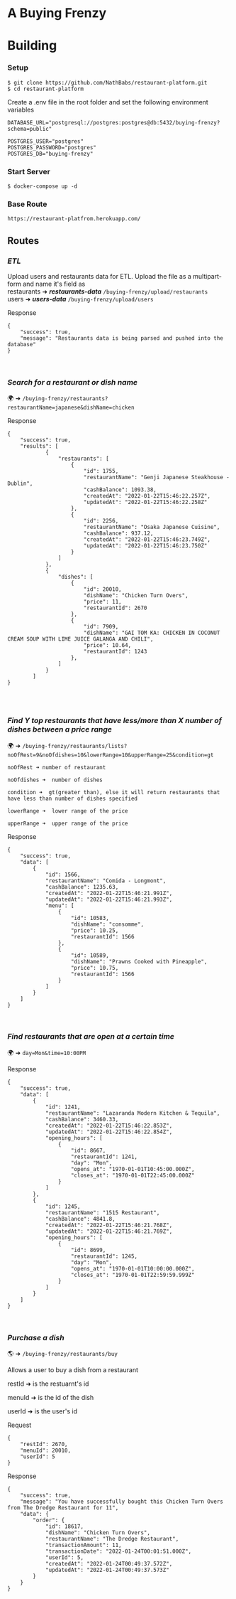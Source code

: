 # A Buying Frenzy


# Building

### Setup
```
$ git clone https://github.com/NathBabs/restaurant-platform.git
$ cd restaurant-platform
```
  
Create a .env file in the root folder and set the following environment variables <br>


```
DATABASE_URL="postgresql://postgres:postgres@db:5432/buying-frenzy?schema=public"

POSTGRES_USER="postgres"
POSTGRES_PASSWORD="postgres"
POSTGRES_DB="buying-frenzy"
```
### Start Server
```
$ docker-compose up -d
```

### Base Route <br>
 ``https://restaurant-platfrom.herokuapp.com/``

## Routes

### *ETL*

Upload users and restaurants data for ETL. Upload the file as a multipart-form and name it's field as  <br>
restaurants ➜ ***restaurants-data***   ``/buying-frenzy/upload/restaurants``<br>
users ➜ ***users-data***  ``/buying-frenzy/upload/users``<br>

Response
```
{
	"success": true,
	"message": "Restaurants data is being parsed and pushed into the database"
}
```
<br>

### *Search for a restaurant or dish name*

🌍 ➜  ``/buying-frenzy/restaurants?restaurantName=japanese&dishName=chicken`` <br>

Response
```
{
	"success": true,
    "results": [
            {
                "restaurants": [
                    {
                        "id": 1755,
                        "restaurantName": "Genji Japanese Steakhouse - Dublin",
                        "cashBalance": 1093.38,
                        "createdAt": "2022-01-22T15:46:22.257Z",
                        "updatedAt": "2022-01-22T15:46:22.258Z"
                    },
                    {
                        "id": 2256,
                        "restaurantName": "Osaka Japanese Cuisine",
                        "cashBalance": 937.12,
                        "createdAt": "2022-01-22T15:46:23.749Z",
                        "updatedAt": "2022-01-22T15:46:23.750Z"
                    }
                ]
            },
            {
                "dishes": [
                    {
                        "id": 20010,
                        "dishName": "Chicken Turn Overs",
                        "price": 11,
                        "restaurantId": 2670
                    },
                    {
                        "id": 7909,
                        "dishName": "GAI TOM KA: CHICKEN IN COCONUT CREAM SOUP WITH LIME JUICE GALANGA AND CHILI",
                        "price": 10.64,
                        "restaurantId": 1243
                    },
                ]
            }
        ]
}
            
```
<br>

### *Find Y top restaurants that have less/more than X number of dishes between a price range*

🌍 ➜ ``/buying-frenzy/restaurants/lists?noOfRest=9&noOfdishes=10&lowerRange=10&upperRange=25&condition=gt``

```
noOfRest ➜ number of restaurant

noOfdishes ➜  number of dishes

condition ➜  gt(greater than), else it will return restaurants that have less than number of dishes specified

lowerRange ➜  lower range of the price

upperRange ➜  upper range of the price
```

Response

```
{
	"success": true,
	"data": [
		{
			"id": 1566,
			"restaurantName": "Comida - Longmont",
			"cashBalance": 1235.63,
			"createdAt": "2022-01-22T15:46:21.991Z",
			"updatedAt": "2022-01-22T15:46:21.993Z",
			"menu": [
				{
					"id": 10583,
					"dishName": "consomme",
					"price": 10.25,
					"restaurantId": 1566
				},
				{
					"id": 10589,
					"dishName": "Prawns Cooked with Pineapple",
					"price": 10.75,
					"restaurantId": 1566
				}
            ]
        }
    ]
}
```
<br>

###  *Find restaurants that are open at a certain time*

🌍 ➜ ``day=Mon&time=10:00PM``

Response
```
{
	"success": true,
	"data": [
		{
			"id": 1241,
			"restaurantName": "Lazaranda Modern Kitchen & Tequila",
			"cashBalance": 3460.33,
			"createdAt": "2022-01-22T15:46:22.853Z",
			"updatedAt": "2022-01-22T15:46:22.854Z",
			"opening_hours": [
				{
					"id": 8667,
					"restaurantId": 1241,
					"day": "Mon",
					"opens_at": "1970-01-01T10:45:00.000Z",
					"closes_at": "1970-01-01T22:45:00.000Z"
				}
			]
		},
		{
			"id": 1245,
			"restaurantName": "1515 Restaurant",
			"cashBalance": 4841.8,
			"createdAt": "2022-01-22T15:46:21.768Z",
			"updatedAt": "2022-01-22T15:46:21.769Z",
			"opening_hours": [
				{
					"id": 8699,
					"restaurantId": 1245,
					"day": "Mon",
					"opens_at": "1970-01-01T10:00:00.000Z",
					"closes_at": "1970-01-01T22:59:59.999Z"
				}
			]
		}
    ]
}
```
<br>

### *Purchase a dish*
🌎 ➜ ``/buying-frenzy/restaurants/buy``

Allows a user to buy a dish from a restaurant

restId ➜ is the restuarnt's id

menuId ➜ is the id of the dish

userId ➜ is the user's id

Request

```
{
	"restId": 2670,
	"menuId": 20010,
	"userId": 5
}
```

Response
```
{
	"success": true,
	"message": "You have successfully bought this Chicken Turn Overs from The Dredge Restaurant for 11",
	"data": {
		"order": {
			"id": 18617,
			"dishName": "Chicken Turn Overs",
			"restaurantName": "The Dredge Restaurant",
			"transactionAmount": 11,
			"transactionDate": "2022-01-24T00:01:51.000Z",
			"userId": 5,
			"createdAt": "2022-01-24T00:49:37.572Z",
			"updatedAt": "2022-01-24T00:49:37.573Z"
		}
	}
}
```

